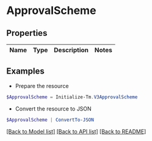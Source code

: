 # ApprovalScheme
## Properties

Name | Type | Description | Notes
------------ | ------------- | ------------- | -------------

## Examples

- Prepare the resource
```powershell
$ApprovalScheme = Initialize-Tm.V3ApprovalScheme 
```

- Convert the resource to JSON
```powershell
$ApprovalScheme | ConvertTo-JSON
```

[[Back to Model list]](../README.md#documentation-for-models) [[Back to API list]](../README.md#documentation-for-api-endpoints) [[Back to README]](../README.md)

